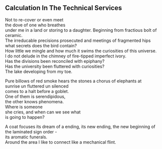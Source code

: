 Calculation In The Technical Services
-------------------------------------
Not to re-cover or even meet  
the dove of one who breathes  
under me in a land or storing to a daughter. Beginning from fractious bolt of ceramic.  
The irreducable precisions prosecuted and meetings of fragmented hips what secrets does the bird contain?  
How little we mingle and how much it swims the curiosities of this universe.  
I do not delude in the chimney of fire-tipped imperfect ivory.  
Has the divisions been reconciled with epiphany?  
Has the university been fluttered with curiosities?  
The lake developing from my toe.  
  
Pure billows of red smoke hears the stones a chorus of elephants at  
sunrise un fluttered un silenced  
comes to a halt before a goblet.  
One of them is serendipidous,  
the other knows phenomena.  
Where is someone  
she cries, and when can we see what  
is going to happen?  
  
A coat focuses its dream of a ending, its new ending, the new beginning of the laminated sign order -  
its aromatic funerals.  
Around the area I like to connect like a mechanical flint.  
